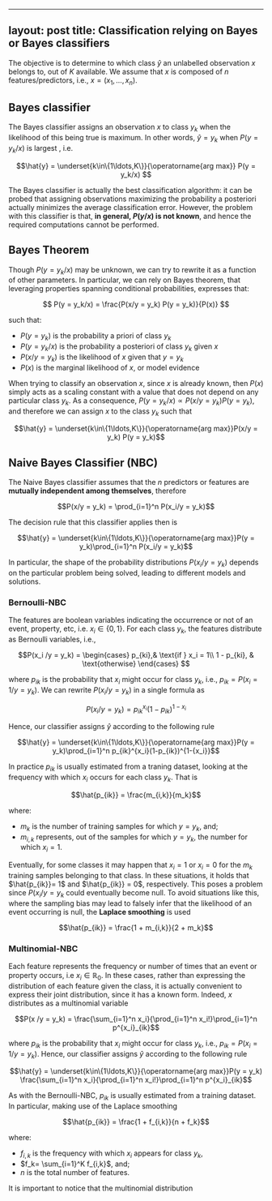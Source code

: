 
---
layout: post
title: Classification relying on Bayes or Bayes classifiers
---

The objective is to determine to which class $\hat{y}$ an unlabelled observation $x$ belongs to, out of $K$ available. We assume that $x$ is composed of $n$ features/predictors, i.e., $x=(x_1,\ldots,x_n)$.

## Bayes classifier
The Bayes classifier assigns an observation $x$ to class $y_k$ when the likelihood of this being true is maximum. In other words, $\hat{y} = y_k$ when $P(y = y_k/x)$ is largest , i.e. 

$$\hat{y} = \underset{k\in\{1\ldots,K\}}{\operatorname{arg max}} P(y = y_k/x) $$

The Bayes classifier is actually the best classification algorithm: it can be probed that  assigning observations maximizing the probability a posteriori actually minimizes the average classification error. However, the problem with this classifier is that, **in general, $P(y/x)$ is not known**,  and hence the required computations cannot be performed.

## Bayes Theorem

Though $P(y = y_k/x)$ may be unknown, we can try to rewrite it as a function of other parameters. In particular, we can rely on Bayes theorem, that leveraging properties spanning conditional probabilities, expresses that: 

$$ P(y = y_k/x) = \frac{P(x/y = y_k) P(y = y_k)}{P(x)} $$

such that:
   - $P(y = y_k)$ is the probability a priori of class $y_k$
   - $P(y = y_k/x)$ is the probability a posteriori of class $y_k$ given $x$
   - $P(x/y = y_k)$ is the likelihood of $x$ given that $y = y_k$
   - $P(x)$ is the marginal likelihood of $x$, or model evidence
 
When trying to classify an observation $x$, since $x$  is already known, then $P(x)$ simply acts as a scaling constant with a value that does not depend on any particular class $y_k$. As a consequence, $P(y = y_k/x) \propto P(x/y = y_k) P(y = y_k)$, and therefore we can assign $x$ to the class $y_k$ such that 

$$\hat{y} = \underset{k\in\{1\ldots,K\}}{\operatorname{arg max}}P(x/y = y_k) P(y = y_k)$$

## Naive Bayes Classifier (NBC)

The Naive Bayes classifier assumes that the $n$ predictors or features are **mutually independent among themselves**, therefore 

$$P(x/y = y_k) = \prod_{i=1}^n P(x_i/y = y_k)$$

The decision rule that this classifier applies then is

$$\hat{y} = \underset{k\in\{1\ldots,K\}}{\operatorname{arg max}}P(y = y_k)\prod_{i=1}^n P(x_i/y = y_k)$$

In particular, the shape of the probability distributions $P(x_i/y = y_k)$ depends on the particular problem being solved, leading to different models and solutions.

### Bernoulli-NBC

The features are boolean variables indicating the occurrence or not of an event, property, etc, i.e. $x_i \in \{0,1\}$. For each class $y_k$, the features distribute as Bernoulli variables, i.e., 

$$P(x_i /y = y_k) =  
\begin{cases}
    p_{ki},& \text{if } x_i = 1\\
    1 - p_{ki},              & \text{otherwise}
\end{cases}
 $$

where $p_{ik}$ is the probability that $x_i$ might occur for class $y_k$, i.e., $p_{ik} = P(x_i = 1/y = y_k)$.  We can rewrite $P(x_i /y = y_k)$ in a single formula as 

$$P(x_i /y = y_k) =  p_{ik}^{x_i}(1-p_{ik})^{1-{x_i}}$$

 Hence, our classifier assigns $\hat{y}$ according to the following rule 

$$\hat{y} = \underset{k\in\{1\ldots,K\}}{\operatorname{arg max}}P(y = y_k)\prod_{i=1}^n  p_{ik}^{x_i}(1-p_{ik})^{1-{x_i}}$$

In practice $p_{ik}$ is usually estimated from a traning dataset, looking at the frequency with which $x_i$ occurs for each class $y_k$. That is

$$\hat{p_{ik}} = \frac{m_{i,k}}{m_k}$$

where:
   -  $m_k$ is the number of training samples for which $y = y_k$, and;
   -  $m_{i,k}$ represents, out of the samples for which $y=y_k$, the number for which $x_i = 1$.


Eventually, for some classes it may happen that $x_i = 1$ or $x_i=0$ for the $m_k$ training samples belonging to that class. In these situations, it holds that $\hat{p_{ik}}= 1$ and  $\hat{p_{ik}} = 0$, respectively. This poses a problem since $P(x_i / y = y_k$ could eventually become null. To avoid situations like this, where the sampling bias may lead to falsely infer that the likelihood of an event occurring is null, the **Laplace smoothing** is used

$$\hat{p_{ik}} = \frac{1 + m_{i,k}}{2 + m_k}$$



### Multinomial-NBC

Each feature represents the frequency or number of times that an event or property occurs, i.e $x_i \in \mathbb{R}_0$.  In these cases, rather than expressing the distribution of each feature given the class,  it is actually convenient to express their joint distribution, since it has a known form. Indeed, $x$ distributes as a multinomial variable

$$P(x /y = y_k) = \frac{\sum_{i=1}^n x_i}{\prod_{i=1}^n x_i!}\prod_{i=1}^n p^{x_i}_{ik}$$

 where $p_{ik}$ is the probability that $x_i$ might occur for class $y_k$, i.e., $p_{ik} = P(x_i = 1/y = y_k)$. Hence, our classifier assigns $\hat{y}$ according to the following rule 
 
$$\hat{y} = \underset{k\in\{1\ldots,K\}}{\operatorname{arg max}}P(y = y_k) \frac{\sum_{i=1}^n x_i}{\prod_{i=1}^n x_i!}\prod_{i=1}^n p^{x_i}_{ik}$$

As with the Bernoulli-NBC, $p_{ik}$ is usually estimated from a training dataset. In particular, making use of the Laplace smoothing

$$\hat{p_{ik}} = \frac{1 + f_{i,k}}{n + f_k}$$

where:
   - $f_{i,k}$ is the frequency with which $x_i$ appears for class $y_k$,
   - $f_k= \sum_{i=1}^K f_{i,k}$, and;
   - $n$ is the total number of features.
 
It is important to notice that the multinomial distribution 

